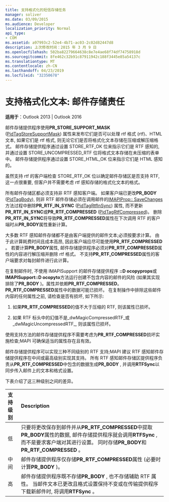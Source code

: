 ```yaml
---
title: 支持格式化的短信存储任务
manager: soliver
ms.date: 03/09/2015
ms.audience: Developer
localization_priority: Normal
api_type:
- COM
ms.assetid: a97993c2-52e4-4b71-ac03-2c02d82447d8
description: 上次修改时间：2015 年 3 月 9 日
ms.openlocfilehash: 502ba82279664638c8e7e4ae68f74df74758918d
ms.sourcegitcommit: 8fe462c32b91c87911942c188f3445e85a54137c
ms.translationtype: MT
ms.contentlocale: zh-CN
ms.lasthandoff: 04/23/2019
ms.locfileid: "32350678"
---
```

# <a name="supporting-formatted-text-message-store-responsibilities"></a>支持格式化文本: 邮件存储责任

  
  
**适用于**：Outlook 2013 | Outlook 2016 
  
邮件存储提供程序使用**PR_STORE_SUPPORT_MASK** ([PidTagStoreSupportMask](pidtagstoresupportmask-canonical-property.md)) 属性来发布它们是否可以处理 rtf 格式 (rtf)、HTML 文本, 如果它们是 rtf 格式, 则无论它们是否将格式化文本存储在压缩或解压缩格式。 邮件存储提供程序通过设置 STORE_RTF_OK 位来指示它们是 RTF 感知的, 并通过设置 STORE_UNCOMPRESSED_RTF 位将格式文本存储在未压缩的表单中。 邮件存储提供程序通过设置 STORE_HTML_OK 位来指示它们是 HTML 感知的。
  
虽然支持 rtf 的客户端检查 STORE_RTF_OK 位以确定邮件存储区是否支持 RTF, 这一点很重要, 但客户并不需要考虑 rtf 感知存储的格式化文本的格式。 
  
所有邮件存储区都必须支持非 RTF 感知客户端。 如果客户端已更改**PR_BODY** ([PidTagBody](pidtagbody-canonical-property.md)), 则非 RTF 邮件存储必须在调用邮件的[IMAPIProp:: SaveChanges](imapiprop-savechanges.md)方法过程中删除**PR_RTF_IN_SYNC** ([PidTagRtfInSync](pidtagrtfinsync-canonical-property.md)) 属性, 而不更新**PR_RTF_IN_SYNC**或**PR_RTF_COMPRESSED** ([PidTagRtfCompressed](pidtagrtfcompressed-canonical-property.md))。 删除**PR_RTF_IN_SYNC**将导致**PR_RTF_COMPRESSED**属性在下次调用 RTF 的客户端时从**PR_BODY**属性重新计算。 [](rtfsync.md) 
  
大多数 RTF 感知邮件存储都不是由客户端提供的邮件文本;必须按要求计算。 由于此计算耗费时间且成本高昂, 因此客户端应尽可能使用**PR_RTF_COMPRESSED** 。 若要计算**PR_BODY**属性, 邮件存储提供程序必须对**PR_RTF_COMPRESSED**属性的内容进行解压缩并删除 rtf 格式。 不支持**PR_RTF_COMPRESSED**属性的客户端要求对每封邮件进行此计算。 
  
在复制邮件时, 不使用 IMAPISupport 的邮件存储提供程序 **::D ocopyprops**或**IMAPISupport::D ocopyto**方法运行创建不包含内容的邮件的风险 (如果其实现排除了**PR_BODY** )。属性并依赖**PR_RTF_COMPRESSED**。 **PR_RTF_COMPRESSED**属性中的数据可能已损坏。 在复制操作中排除这些邮件内容的任何属性之前, 请检查是否有损坏, 如下所示: 
  
1. 如果**PR_RTF_COMPRESSED**的值不大于压缩的 RTF, 则该属性已损坏。 
    
2. 如果 RTF 标头中的幻值不是_dwMagicCompressedRTF_或_dwMagicUncompressedRTF_, 则该属性已损坏。
    
使用支持方法的邮件存储提供程序不需要考虑为**PR_RTF_COMPRESSED**损坏实施检查;MAPI 可确保适当的属性存在且有效。 
  
邮件存储提供程序可以实现三种不同级别的 RTF 支持;MAPI 建议 RTF 感知邮件存储提供程序在中间或最高级别实现其支持。 所有 RTF 感知邮件存储区提供程序负责从**PR_RTF_COMPRESSED**中包含的数据生成**PR_BODY** , 并调用**RTFSync**以同步传入邮件上的文本和格式设置。 
  
下表介绍了这三种级别之间的差异。 
  
|**支持级别**|**Description**|
|:-----|:-----|
|低  <br/> |只要将更改保存到邮件并从**PR_RTF_COMPRESSED**中提取**PR_BODY**属性的数据, 邮件存储提供程序就会调用**RTFSync** , 而不是要求客户端对其进行设置。 同时存储**PR_BODY**和**PR_RTF_COMPRESSED** 。  <br/> |
|中间  <br/> |邮件存储提供程序仅存储**PR_RTF_COMPRESSED**属性 (必要时计算**PR_BODY** )。  <br/> |
|高  <br/> |邮件存储提供程序既不存储**PR_BODY** , 也不存储辅助 RTF 属性。 当邮件文本已更改且格式设置保持不变或在传输提供程序下载新邮件时, 将调用**RTFSync** 。  <br/> |
   


